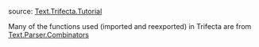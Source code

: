 
source: [Text.Trifecta.Tutorial](https://hackage.haskell.org/package/trifecta-2.1.2/docs/Text-Trifecta-Tutorial.html)

Many of the functions used (imported and reexported) in Trifecta are from [Text.Parser.Combinators](https://hackage.haskell.org/package/parsers-0.12.10/docs/Text-Parser-Combinators.html#v:between)

